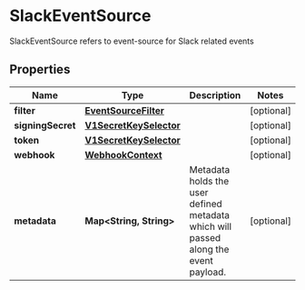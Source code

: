 

# SlackEventSource

SlackEventSource refers to event-source for Slack related events
## Properties

Name | Type | Description | Notes
------------ | ------------- | ------------- | -------------
**filter** | [**EventSourceFilter**](EventSourceFilter.md) |  |  [optional]
**signingSecret** | [**V1SecretKeySelector**](V1SecretKeySelector.md) |  |  [optional]
**token** | [**V1SecretKeySelector**](V1SecretKeySelector.md) |  |  [optional]
**webhook** | [**WebhookContext**](WebhookContext.md) |  |  [optional]
**metadata** | **Map&lt;String, String&gt;** | Metadata holds the user defined metadata which will passed along the event payload. |  [optional]



